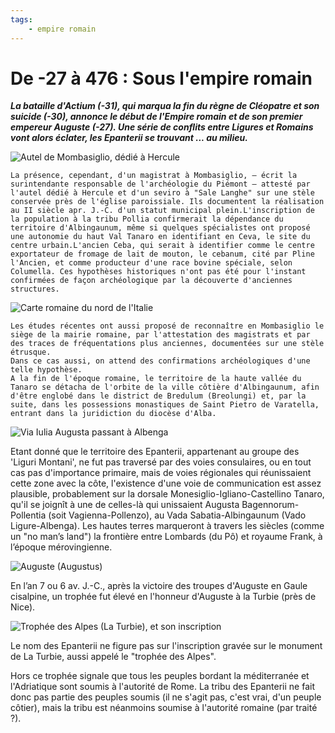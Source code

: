 ```yaml
---
tags:
    - empire romain
---
```


# De -27 à 476 : Sous l'empire romain

**_La bataille d'Actium (-31), qui marqua la fin du règne de Cléopatre et son suicide (-30), annonce le début de l'Empire romain et de son premier empereur Auguste (-27). Une série de conflits entre Ligures et Romains vont alors éclater, les Epanterii se trouvant ... au milieu._**

![Autel de Mombasiglio, dédié à Hercule]()

```text
La présence, cependant, d'un magistrat à Mombasiglio, — écrit la surintendante responsable de l'archéologie du Piémont — attesté par l'autel dédié à Hercule et d'un seviro à "Sale Langhe" sur une stèle conservée près de l'église paroissiale. Ils documentent la réalisation au II siècle apr. J.-C. d'un statut municipal plein.L'inscription de la population à la tribu Pollia confirmerait la dépendance du territoire d'Albingaunum, même si quelques spécialistes ont proposé une autonomie du haut Val Tanaro en identifiant en Ceva, le site du centre urbain.L'ancien Ceba, qui serait à identifier comme le centre exportateur de fromage de lait de mouton, le cebanum, cité par Pline l'Ancien, et comme producteur d'une race bovine spéciale, selon Columella. Ces hypothèses historiques n'ont pas été pour l'instant confirmées de façon archéologique par la découverte d'anciennes structures.
```

![Carte romaine du nord de l'Italie]()

```text
Les études récentes ont aussi proposé de reconnaître en Mombasiglio le siège de la mairie romaine, par l'attestation des magistrats et par des traces de fréquentations plus anciennes, documentées sur une stèle étrusque.
Dans ce cas aussi, on attend des confirmations archéologiques d'une telle hypothèse.
A la fin de l'époque romaine, le territoire de la haute vallée du Tanaro se détacha de l'orbite de la ville côtière d'Albingaunum, afin d'être englobé dans le district de Bredulum (Breolungi) et, par la suite, dans les possessions monastiques de Saint Pietro de Varatella, entrant dans la juridiction du diocèse d'Alba.
```

![Via Iulia Augusta passant à Albenga]()

Etant donné que le territoire des Epanterii, appartenant au groupe des 'Liguri Montani', ne fut pas traversé par des voies consulaires, ou en tout cas pas d'importance primaire, mais de voies régionales qui réunissaient cette zone avec la côte, l'existence d'une voie de communication est assez plausible, probablement sur la dorsale Monesiglio-Igliano-Castellino Tanaro, qu'il se joignît à une de celles-là qui unissaient Augusta Bagennorum-Pollentia (soit Vagienna-Pollenzo), au Vada Sabatia-Albingaunum (Vado Ligure-Albenga).
Les hautes terres marqueront à travers les siècles (comme un "no man’s land") la frontière entre Lombards (du Pô) et royaume Frank, à l’époque mérovingienne.

![Auguste (Augustus)]()

En l’an 7 ou 6 av. J.-C., après la victoire des troupes d'Auguste en Gaule cisalpine, un trophée fut élevé en l'honneur d'Auguste à la Turbie (près de Nice).

![Trophée des Alpes (La Turbie), et son inscription]()

Le nom des Epanterii ne figure pas sur l'inscription gravée sur le monument de La Turbie, aussi appelé le "trophée des Alpes".

Hors ce trophée signale que tous les peuples bordant la méditerranée et l'Adriatique sont soumis à l'autorité de Rome. La tribu des Epanterii ne fait donc pas partie des peuples soumis (il ne s'agit pas, c'est vrai, d'un peuple côtier), mais la tribu est néanmoins soumise à l'autorité romaine (par traité ?).
